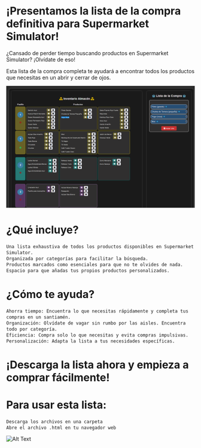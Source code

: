 # ¡Presentamos la lista de la compra definitiva para Supermarket Simulator!

 ¿Cansado de perder tiempo buscando productos en Supermarket Simulator? ¡Olvídate de eso!

Esta lista de la compra completa te ayudará a encontrar todos los productos que necesitas en un abrir y cerrar de ojos.

![Alt Text](https://github.com/Fedes10/Supermarket-Simulator-Inventario/blob/main/Foto-Web-Ejemplo.png)
# ¿Qué incluye?

    Una lista exhaustiva de todos los productos disponibles en Supermarket Simulator.
    Organizada por categorías para facilitar la búsqueda.
    Productos marcados como esenciales para que no te olvides de nada.
    Espacio para que añadas tus propios productos personalizados.

# ¿Cómo te ayuda?

    Ahorra tiempo: Encuentra lo que necesitas rápidamente y completa tus compras en un santiamén.
    Organización: Olvídate de vagar sin rumbo por las aisles. Encuentra todo por categoría.
    Eficiencia: Compra solo lo que necesitas y evita compras impulsivas.
    Personalización: Adapta la lista a tus necesidades específicas.

# ¡Descarga la lista ahora y empieza a comprar fácilmente!

# Para usar esta lista:

    Descarga los archivos en una carpeta
    Abre el archivo .html en tu navegador web

![Alt Text](https://github.com/Fedes10/Mi-propia-IA/blob/Inicio/img/logoia.png)
